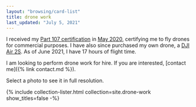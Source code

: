```yaml
---
layout: "browsing/card-list"
title: drone work
last_updated: "July 5, 2021"
---
```


I received my [Part 107 certification](https://www.faa.gov/uas/commercial_operators/) in [May 2020](https://www.facebook.com/carter.pape.12/posts/887898078358898), certifying me to fly drones for commercial purposes. I have also since purchased my own drone, a [DJI Air 2S](https://www.dji.com/air-2s). As of June 2021, I have 17 hours of flight time.

I am looking to perform drone work for hire. If you are interested, [contact me]({% link contact.md %}).

Select a photo to see it in full resolution.

{% include collection-lister.html
    collection=site.drone-work
    show_titles=false
-%}
